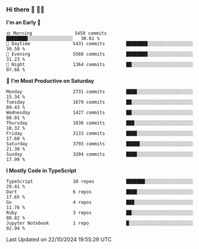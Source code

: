 ### Hi there 👋 🧑‍💻



<!--START_SECTION:waka-->
**I'm an Early 🐤** 

```text
🌞 Morning                5450 commits        ████████░░░░░░░░░░░░░░░░░   30.61 % 
🌆 Daytime                5431 commits        ████████░░░░░░░░░░░░░░░░░   30.50 % 
🌃 Evening                5560 commits        ████████░░░░░░░░░░░░░░░░░   31.23 % 
🌙 Night                  1364 commits        ██░░░░░░░░░░░░░░░░░░░░░░░   07.66 % 
```
📅 **I'm Most Productive on Saturday** 

```text
Monday                   2731 commits        ████░░░░░░░░░░░░░░░░░░░░░   15.34 % 
Tuesday                  1679 commits        ██░░░░░░░░░░░░░░░░░░░░░░░   09.43 % 
Wednesday                1427 commits        ██░░░░░░░░░░░░░░░░░░░░░░░   08.01 % 
Thursday                 1838 commits        ███░░░░░░░░░░░░░░░░░░░░░░   10.32 % 
Friday                   3133 commits        ████░░░░░░░░░░░░░░░░░░░░░   17.60 % 
Saturday                 3793 commits        █████░░░░░░░░░░░░░░░░░░░░   21.30 % 
Sunday                   3204 commits        ████░░░░░░░░░░░░░░░░░░░░░   17.99 % 
```


**I Mostly Code in TypeScript** 

```text
TypeScript               10 repos            ███████░░░░░░░░░░░░░░░░░░   29.41 % 
Dart                     6 repos             ████░░░░░░░░░░░░░░░░░░░░░   17.65 % 
Go                       4 repos             ███░░░░░░░░░░░░░░░░░░░░░░   11.76 % 
Ruby                     3 repos             ██░░░░░░░░░░░░░░░░░░░░░░░   08.82 % 
Jupyter Notebook         1 repo              █░░░░░░░░░░░░░░░░░░░░░░░░   02.94 % 
```




 Last Updated on 22/10/2024 19:55:29 UTC
<!--END_SECTION:waka-->


